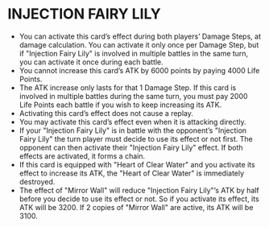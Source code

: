 # INJECTION FAIRY LILY

*   You can activate this card’s effect during both players’ Damage Steps, at damage calculation. You can activate it only once per Damage Step, but if "Injection Fairy Lily" is involved in multiple battles in the same turn, you can activate it once during each battle.
*   You cannot increase this card’s ATK by 6000 points by paying 4000 Life Points.
*   The ATK increase only lasts for that 1 Damage Step. If this card is involved in multiple battles during the same turn, you must pay 2000 Life Points each battle if you wish to keep increasing its ATK.
*   Activating this card’s effect does not cause a replay.
*   You may activate this card’s effect even when it is attacking directly.
*   If your "Injection Fairy Lily" is in battle with the opponent’s "Injection Fairy Lily" the turn player must decide to use its effect or not first. The opponent can then activate their "Injection Fairy Lily" effect. If both effects are activated, it forms a chain.
*   If this card is equipped with "Heart of Clear Water" and you activate its effect to increase its ATK, the "Heart of Clear Water" is immediately destroyed.
*   The effect of "Mirror Wall" will reduce "Injection Fairy Lily"’s ATK by half before you decide to use its effect or not. So if you activate its effect, its ATK will be 3200. If 2 copies of "Mirror Wall" are active, its ATK will be 3100.
